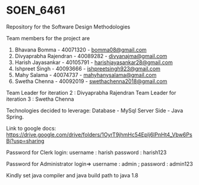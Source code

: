# SOEN_6461
Repository for the Software Design Methodologies

Team members for the project are
1. Bhavana Bomma - 40071320 - bomma08@gmail.com
2. Divyaprabha Rajendran - 40089282 - divyanajma@gmail.com
3. Harish Jayasankar - 40105791 - harishjayasankar28@gmail.com 
4. Ishpreet Singh - 40093666 - ishpreetsingh923@gmail.com
5. Mahy Salama - 40074737 - mahyhanysalama@gmail.com
6. Swetha Chenna - 40092019 - swethachenna2018@gmail.com

Team Leader for iteration 2 : Divyaprabha Rajendran
Team Leader for iteration 3 : Swetha Chenna

Technologies decided to leverage:
Database - MySql
Server Side - Java Spring.

Link to google docs:
https://drive.google.com/drive/folders/1OyrT9jhmHc54EpIj6IPnHt4_Vbw6PsBj?usp=sharing

Password for Clerk login:
username : harish
password : harish123

Password for Administrator login=>  username : admin ; password : admin123

Kindly set java compiler and java build path to java 1.8
